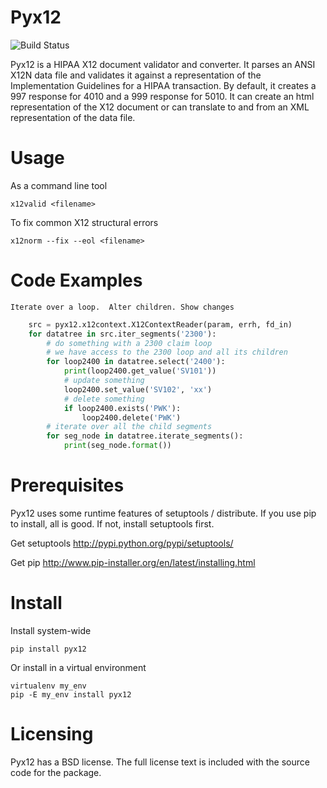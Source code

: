 # Pyx12

![Build Status](https://github.com/azoner/pyx12/actions/workflows/main.yml/badge.svg)

Pyx12 is a HIPAA X12 document validator and converter.  It parses an ANSI X12N data file and validates it against a representation of the Implementation Guidelines for a HIPAA transaction.  By default, it creates a 997 response for 4010 and a 999 response for 5010. It can create an html representation of the X12 document or can translate to and from an XML representation of the data file. 

# Usage

As a command line tool

    x12valid <filename>

To fix common X12 structural errors

    x12norm --fix --eol <filename>

# Code Examples

    Iterate over a loop.  Alter children. Show changes
```python
    src = pyx12.x12context.X12ContextReader(param, errh, fd_in)
    for datatree in src.iter_segments('2300'):
        # do something with a 2300 claim loop
        # we have access to the 2300 loop and all its children
        for loop2400 in datatree.select('2400'):
            print(loop2400.get_value('SV101'))
            # update something
            loop2400.set_value('SV102', 'xx')
            # delete something
            if loop2400.exists('PWK'):
                loop2400.delete('PWK')
        # iterate over all the child segments
        for seg_node in datatree.iterate_segments():
            print(seg_node.format())
```

# Prerequisites

Pyx12 uses some runtime features of setuptools / distribute.  If you use pip to install, all is good.  If not, install setuptools first.

Get setuptools <http://pypi.python.org/pypi/setuptools/>

Get pip <http://www.pip-installer.org/en/latest/installing.html>

# Install

Install system-wide

    pip install pyx12

Or install in a virtual environment

    virtualenv my_env
    pip -E my_env install pyx12

# Licensing

Pyx12 has a BSD license. The full license text is included with the source code for the package. 
